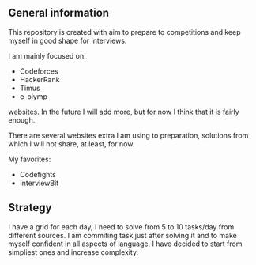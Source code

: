 ## General information
This repository is created with aim to prepare to competitions and keep myself in good shape for interviews.

I am mainly focused on:
- Codeforces
- HackerRank
- Timus
- e-olymp

websites. In the future I will add more, but for now I think that it is fairly enough.

There are several websites extra I am using to preparation, solutions from which I will not share, at least, for now.

My favorites:
- Codefights
- InterviewBit

## Strategy

I have a grid for each day, I need to solve from 5 to 10 tasks/day from different sources. I am commiting task just after solving it and to make myself confident in all aspects of language. I have decided to start from simpliest ones and increase complexity.
